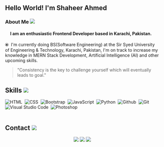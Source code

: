 <h2>Hello World! I'm Shaheer Ahmed</h2>

### About Me <img src="https://img.icons8.com/ultraviolet/30/000000/user-male-3.png"/>

#### &nbsp;&nbsp;&nbsp;&nbsp;&nbsp;I am an enthusiastic Frontend Developer based in Karachi, Pakistan.

⦿ &nbsp;I'm currently doing BS(Software Engineering) at the Sir Syed University of Engineering & Technology, Karachi, Pakistan, I'm on track to increase my knowledge in MERN Stack Development, Artificial Intelligence (AI) and other upcoming skills.

<blockquote>
"Consistency is the key to challenge yourself which will eventually leads to goal."
</blockquote>

### <h2> Skills <img src="https://img.icons8.com/fluency/35/7950F2/source-code.png"/></h2>
![HTML](https://img.shields.io/badge/HTML-E34F26?style=for-the-badge&logo=html5&logoColor=white)&nbsp;
![CSS](https://img.shields.io/badge/CSS-1572B6?style=for-the-badge&logo=css3&logoColor=white)&nbsp;
![Bootstrap](https://img.shields.io/badge/Bootstrap-563D7C?style=for-the-badge&logo=bootstrap&logoColor=white)&nbsp;
![JavaScript](https://img.shields.io/badge/javascript-168363?style=for-the-badge&logo=javascript&logoColor=white)&nbsp;
![Python](https://img.shields.io/badge/Python-004466?style=for-the-badge&logo=python&logoColor=white)&nbsp;
![Github](https://img.shields.io/badge/Github-372213?style=for-the-badge&logo=github&logoColor=white)&nbsp;
![Git](https://img.shields.io/badge/GIT-E44C30?style=for-the-badge&logo=git&logoColor=white)&nbsp;
![Visual Studio Code](https://img.shields.io/badge/VSCode-0078D4?style=for-the-badge&logo=visual%20studio%20code&logoColor=white)&nbsp;
![Photoshop](https://img.shields.io/badge/Photoshop-005571?style=for-the-badge&logo=photoshop&logoColor=white)&nbsp;
<br></br>

### <h2> Contact <img src="https://img.icons8.com/external-color-outline-adri-ansyah/30/000000/external-user-home-screen-apps-color-outline-adri-ansyah-70.png"/> </h2>

<p align="center">
<a href="//"><img src="https://img.shields.io/badge/portfolio-1868F2?style=for-the-badge&logo=google-chrome&logoColor=white"/></a>
<a href="mailto:m.shaheerahmed@gmail.com"><img src="https://img.shields.io/badge/gmail-3a464b?style=for-the-badge&logo=gmail&logoColor=white"/></a>
<a href="https://www.linkedin.com/in/shaheer-ahmed-38983021b"><img src="https://img.shields.io/badge/LinkedIn-0077B5?style=for-the-badge&logo=linkedin&logoColor=white"/></a>
